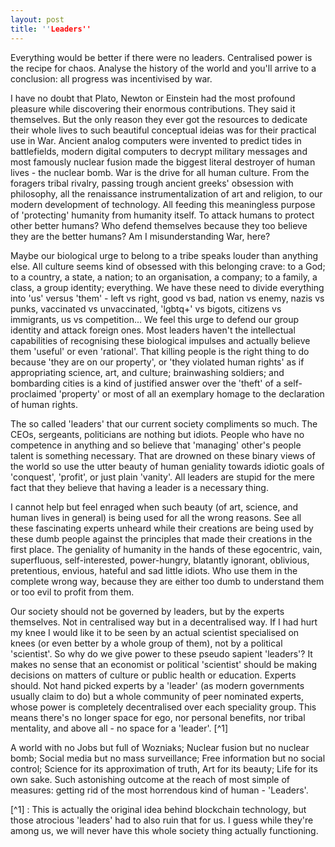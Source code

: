 ```yaml
---
layout: post
title: ''Leaders''
---
```


Everything would be better if there were no leaders. Centralised power is the recipe for chaos. Analyse the history of the world and you'll arrive to a conclusion: all progress was incentivised by war.

I have no doubt that Plato, Newton or Einstein had the most profound pleasure while discovering their enormous contributions. They said it themselves. But the only reason they ever got the resources to dedicate their whole lives to such beautiful conceptual ideias was for their practical use in War. 
Ancient analog computers were invented to predict tides in battlefields, modern digital computers to decrypt military messages and most famously nuclear fusion made the biggest literal destroyer of human lives - the nuclear bomb. War is the drive for all human culture. From the foragers tribal rivalry, passing trough ancient greeks' obsession with philosophy, all the renaissance instrumentalization of art and religion, to our modern development of technology. All feeding this meaningless purpose of 'protecting' humanity from humanity itself. To attack humans to protect other better humans? Who defend themselves because they too believe they are the better humans? Am I misunderstanding War, here?

Maybe our biological urge to belong to a tribe speaks louder than anything else. All culture seems kind of obsessed with this belonging crave: to a God; to a country, a state, a nation; to an organisation, a company; to a family, a class, a group identity; everything. We have these need to divide everything into 'us' versus 'them' - left vs right, good vs bad, nation vs enemy, nazis vs punks, vaccinated vs unvaccinated, 'lgbtq+' vs bigots, citizens vs immigrants, us vs competition... We feel this urge to defend our group identity and attack foreign ones. Most leaders haven't the intellectual capabilities of recognising these biological impulses and actually believe them 'useful' or even 'rational'. That killing people is the right thing to do because 'they are on our property', or 'they violated human rights' as if appropriating science, art, and culture; brainwashing soldiers; and bombarding cities is a kind of justified answer over the 'theft' of a self-proclaimed 'property' or most of all an exemplary homage to the declaration of human rights.

The so called 'leaders' that our current society compliments so much. The CEOs, sergeants, politicians are nothing but idiots. People who have no competence in anything and so believe that 'managing' other's people talent is something necessary. That are drowned on these binary views of the world so use the utter beauty of human geniality towards idiotic goals of 'conquest', 'profit', or just plain 'vanity'.  All leaders are stupid for the mere fact that they believe that having a leader is a necessary thing.

I cannot help but feel enraged when such beauty (of art, science, and human lives in general) is being used for all the wrong reasons. See all these fascinating experts unheard while their creations are being used by these dumb people against the principles that made their creations in the first place. The geniality of humanity in the hands of these egocentric, vain, superfluous, self-interested, power-hungry, blatantly ignorant, oblivious, pretentious, envious, hateful and sad little idiots. Who use them in the complete wrong way, because they are either too dumb to understand them or too evil to profit from them.

Our society should not be governed by leaders, but by the experts themselves. Not in centralised way but in a decentralised way. If I had hurt my knee I would like it to be seen by an actual scientist specialised on knees (or even better by a whole group of them), not by a political 'scientist'. So why do we give power to these pseudo sapient 'leaders'? It makes no sense that an economist or political 'scientist' should be making decisions on matters of culture or public health or education. Experts should. Not hand picked experts by a 'leader' (as modern governments usually claim to do) but a whole community of peer nominated experts, whose power is completely decentralised over each speciality group.  This means there's no longer space for ego, nor personal benefits, nor tribal mentality, and above all  - no space for a 'leader'. [^1]

A world with no Jobs but full of Wozniaks; Nuclear fusion but no nuclear bomb; Social media but no mass surveillance; Free information but no social control; Science for its approximation of truth, Art for its beauty; Life for its own sake. Such astonishing outcome at the reach of most simple of measures: getting rid of the most horrendous kind of human - 'Leaders'.

[^1] : This is actually the original idea behind blockchain technology, but those atrocious 'leaders' had to also ruin that for us. I guess while they're among us, we will never have this whole society thing actually functioning.
